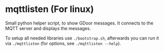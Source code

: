 # mqttlisten (For linux)

Small python helper script, to show GDoor messages.
It connects to the MQTT server and displays the messages.

To setup all needed libraries use `./bootstrap.sh`,
afterwards you can run it via `./mqttlisten` (for options, see `./mqttlisten --help`).